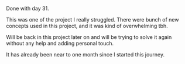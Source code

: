 Done with day 31.

This was one of the project I really struggled. There were bunch of new concepts used in this project, and it was kind of overwhelming tbh.

Will be back in this project later on and will be trying to solve it again without any help and adding personal touch.

It has already been near to one month since I started this journey.



